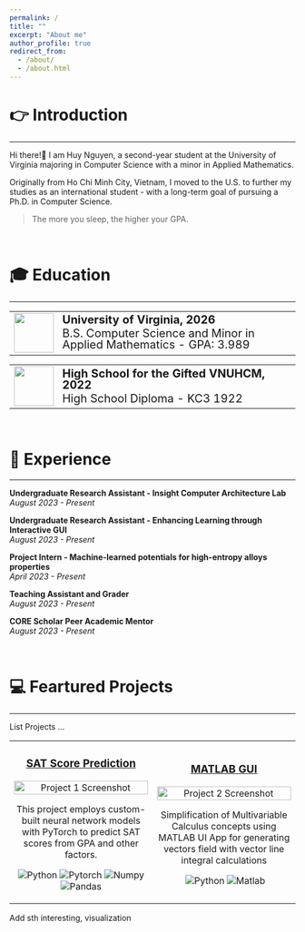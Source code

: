 ```yaml
---
permalink: /
title: ""
excerpt: "About me"
author_profile: true
redirect_from: 
  - /about/
  - /about.html
---
```



👉 Introduction
======
-----------------
Hi there!👋 I am Huy Nguyen, a second-year student at the University of Virginia majoring in Computer Science with a minor in Applied Mathematics. 

Originally from Ho Chi Minh City, Vietnam, I moved to the U.S. to further my studies as an international student - with a long-term goal of pursuing a Ph.D. in Computer Science.

> The more you sleep, the higher your GPA.

<br>

🎓 Education
======
------------------
<table style="border-collapse: collapse; border: none;">
  <tr>
    <td rowspan="2" style="border: none; padding-right: 5px; vertical-align: top;"><img src="https://github.com/huy310304/huy310304.github.io/assets/114793725/ee13b63c-ecf7-435c-b788-e290c8a7a6a0" width="70"></td>
    <td style="border: none; font-weight: bold; font-size: 20px; line-height: 1; padding-bottom: 0;">University of Virginia, 2026</td>
  </tr>
  <tr>
    <td style="border: none; font-size: 20px; line-height: 1; padding-top: 0;">B.S. Computer Science and Minor in Applied Mathematics - GPA: 3.989</td>
  </tr>
</table>

<table style="border-collapse: collapse; border: none; width: 100%;">
  <tr>
    <td rowspan="2" style="border: none; padding-right: 5px; vertical-align: top;"><img src="https://github.com/huy310304/huy310304.github.io/assets/114793725/59a3c464-1d7a-438d-87b7-abaffe7aba09" width="70"></td>
    <td style="border: none; font-weight: bold; font-size: 20px; line-height: 1; padding-bottom: 0;">High School for the Gifted VNUHCM, 2022</td>
  </tr>
  <tr>
    <td style="border: none; font-size: 20px; line-height: 1; padding-top: 0;">High School Diploma - KC3 1922</td>
  </tr>
</table>



<br>

💼 Experience 
======
------------------
**Undergraduate Research Assistant - Insight Computer Architecture Lab**  
*August 2023 - Present*  

**Undergraduate Research Assistant - Enhancing Learning through Interactive GUI**  
*August 2023 - Present*

**Project Intern - Machine-learned potentials for high-entropy alloys properties**  
*April 2023 - Present*

**Teaching Assistant and Grader**  
*August 2023 - Present*

**CORE Scholar Peer Academic Mentor**  
*August 2023 - Present*

<br>

💻 Feartured Projects
======
---------------
List Projects ...
<table>
  <tr>
    <!-- Project 1 -->
    <td width="50%">
      <h3 align="center"><a href="URL_TO_PROJECT_1">SAT Score Prediction</a></h3>
      <p align="center">
        <a href="URL_TO_PROJECT_1"><img src="LINK_TO_YOUR_PROJECT_1_IMAGE" width="100%" alt="Project 1 Screenshot"/></a>
      </p>
      <p align="center">This project employs custom-built neural network models with PyTorch to predict SAT scores from GPA and other factors.</p>
      <p align="center">
        <!-- Tags for Project 1 -->
        <img src="https://img.shields.io/badge/Python-3776AB?style=flat&logo=python&logoColor=white" alt="Python"/>
        <img src="https://img.shields.io/badge/PyTorch-%23EE4C2C.svg?&style=flat&logo=PyTorch&logoColor=white" alt="Pytorch"/>
        <img src="https://img.shields.io/badge/Numpy-%23013243.svg?&style=flat&logo=numpy&logoColor=white" alt="Numpy"/>
        <img src="https://img.shields.io/badge/Pandas-%23150458.svg?style=flat&logo=pandas&logoColor=white" alt="Pandas"/>
      </p>
    </td>
    <!-- Project 2 -->
    <td width="50%">
      <h3 align="center"><a href="https://github.com/huy310304/MATLAB-GUI-main">MATLAB GUI</a></h3>
      <p align="center">
        <a href="URL_TO_PROJECT_2"><img src="LINK_TO_YOUR_PROJECT_2_IMAGE" width="100%" alt="Project 2 Screenshot"/></a>
      </p>
      <p align="center">Simplification of Multivariable Calculus concepts using MATLAB UI App for generating vectors field with vector line integral calculations</p>
      <p align="center">
        <!-- Tags for Project 2 -->
        <img src="https://img.shields.io/badge/Calculus-FF0000.svg?style=flat&logo=libreofficemath&logoColor=white" alt=""/>
        <img src="https://img.shields.io/badge/Python-3776AB?style=flat&logo=python&logoColor=white" alt="Python"/>
        <img src="https://img.shields.io/badge/MATLAB-F58025?style=flat&logo=matlab&logoColor=white" alt="Matlab"/>
      </p>
    </td>
  </tr>
</table>


Add sth interesting, visualization
